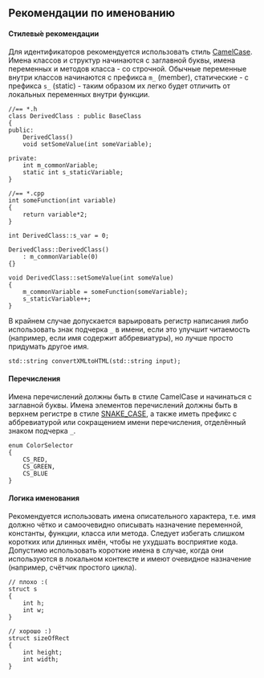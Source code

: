 ## Рекомендации по именованию

#### Стилевы&#769;е рекомендации

Для идентификаторов рекомендуется использовать стиль [CamelCase](https://ru.wikipedia.org/wiki/CamelCase). Имена классов и структур начинаются с заглавной буквы, имена переменных и методов класса - со строчной.
Обычные переменные внутри классов начинаются с префикса ```m_``` (member), статические - с префикса ```s_``` (static) - таким образом их легко будет отличить от локальных переменных внутри функции.
```
//== *.h
class DerivedClass : public BaseClass
{
public:
    DerivedClass()
    void setSomeValue(int someVariable);

private:
    int m_commonVariable;
    static int s_staticVariable;
}

//== *.cpp
int someFunction(int variable)
{
    return variable*2;
}

int DerivedClass::s_var = 0;

DerivedClass::DerivedClass()
    : m_commonVariable(0)
{}

void DerivedClass::setSomeValue(int someValue)
{
    m_commonVariable = someFunction(someVariable);
    s_staticVariable++;
}
```

В крайнем случае допускается варьировать регистр написания либо использовать знак подчерка ```_``` в имени, если это улучшит читаемость (например, если имя содержит аббревиатуры), но лучше просто придумать другое имя.
```
std::string convertXMLtoHTML(std::string input);
```
#### Перечисления

Имена перечислений должны быть в стиле CamelCase и начинаться с заглавной буквы. Имена элементов перечислений должны быть в верхнем регистре в стиле [SNAKE_CASE](https://ru.wikipedia.org/wiki/Snake_case), а также иметь префикс с аббревиатурой или сокращением имени перечисления, отделённый знаком подчерка ```_```.
```
enum ColorSelector
{
    CS_RED,
    CS_GREEN,
    CS_BLUE
}
```

#### Логика именования

Рекомендуется использовать имена описательного характера, т.е. имя должно чётко и самоочевидно описывать назначение переменной, константы, функции, класса или метода. Следует избегать слишком коротких или длинных имён, чтобы не ухудшать восприятие кода. Допустимо использовать короткие имена в случае, когда они используются в локальном контексте и имеют очевидное назначение (например, счётчик простого цикла).

```
// плохо :(
struct s
{
    int h;
    int w;
}

// хорошо :)
struct sizeOfRect
{
    int height;
    int width;
}
```
